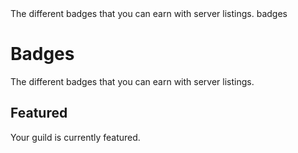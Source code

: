 <title>Badges</title>
<description>The different badges that you can earn with server listings.</description>
<url>badges</url>

# Badges
The different badges that you can earn with server listings.

## <i class="fas fa-star text-warning"></i> Featured
Your guild is currently featured.